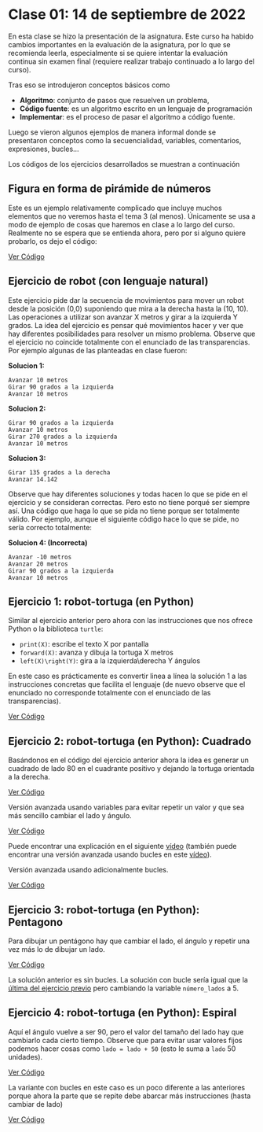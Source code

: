 # Clase 01: 14 de septiembre de 2022

En esta clase se hizo la presentación de la asignatura. Este curso ha habido cambios importantes en la evaluación de la asignatura, por lo que se recomienda leerla, especialmente si se quiere intentar la evaluación continua sin examen final (requiere realizar trabajo continuado a lo largo del curso).

Tras eso se introdujeron conceptos básicos como 
* **Algoritmo**: conjunto de pasos que resuelven un problema, 
* **Código fuente**: es un algoritmo escrito en un lenguaje de programación
* **Implementar**: es el proceso de pasar el algoritmo a código fuente.

Luego se vieron algunos ejemplos de manera informal donde se presentaron conceptos como la secuencialidad, variables, comentarios, expresiones, bucles...

Los códigos de los ejercicios desarrollados se muestran a continuación

## Figura en forma de pirámide de números

Este es un ejemplo relativamente complicado que incluye muchos elementos que no veremos hasta el tema 3 (al menos). Únicamente se usa a modo de ejemplo de cosas que haremos en clase a lo largo del curso. Realmente no se espera que se entienda ahora, pero por si alguno quiere probarlo, os dejo el código:

[Ver Código](t1e0.py)

## Ejercicio de robot (con lenguaje natural)

Este ejercicio pide dar la secuencia de movimientos para mover un robot desde la posición (0,0) suponiendo que mira a la derecha hasta la (10, 10). Las operaciones a utilizar son avanzar X metros y girar a la izquierda Y grados. La idea del ejercicio es pensar qué movimientos hacer y ver que hay diferentes posibilidades para resolver un mismo problema. Observe que el ejercicio no coincide totalmente con el enunciado de las transparencias. Por ejemplo algunas de las planteadas en clase fueron:

**Solucion 1:**
```
Avanzar 10 metros
Girar 90 grados a la izquierda
Avanzar 10 metros
```

**Solucion 2:**
```
Girar 90 grados a la izquierda
Avanzar 10 metros
Girar 270 grados a la izquierda
Avanzar 10 metros
```

**Solucion 3:**
```
Girar 135 grados a la derecha
Avanzar 14.142
```

Observe que hay diferentes soluciones y todas hacen lo que se pide en el ejercicio y se consideran correctas. Pero esto no tiene porqué ser siempre así. Una código que haga lo que se pida no tiene porque ser totalmente válido. Por ejemplo, aunque el siguiente código hace lo que se pide, no sería correcto totalmente:

**Solucion 4: (Incorrecta)**
```
Avanzar -10 metros
Avanzar 20 metros
Girar 90 grados a la izquierda
Avanzar 10 metros
```

## Ejercicio 1: robot-tortuga (en Python)

Similar al ejercicio anterior pero ahora con las instrucciones que nos ofrece Python o la biblioteca `turtle`:
* `print(X)`: escribe el texto X por pantalla
* `forward(X)`: avanza y dibuja la tortuga X metros
* `left(X)\right(Y)`: gira a la izquierda\derecha Y ángulos

En este caso es prácticamente es convertir linea a línea la solución 1 a las instrucciones concretas que facilita el lenguaje (de nuevo observe que el enunciado no corresponde totalmente con el enunciado de las transparencias). 

[Ver Código](t1e1.py)

## Ejercicio 2: robot-tortuga (en Python): Cuadrado

Basándonos en el código del ejercicio anterior ahora la idea es generar un cuadrado de lado 80 en el cuadrante positivo y dejando la tortuga orientada a la derecha. 

[Ver Código](t1e2.py)

Versión avanzada usando variables para evitar repetir un valor y que sea más sencillo cambiar el lado y ángulo.

[Ver Código](t1e2a.py)

Puede encontrar una explicación en el siguiente [vídeo](https://drive.google.com/file/d/1P3bCPyyhSbcXakGDfP9aREf0nd7l0B1n/view?usp=sharing) (también puede encontrar una versión avanzada usando bucles en este [vídeo](https://drive.google.com/file/d/1P3bCPyyhSbcXakGDfP9aREf0nd7l0B1n/view?usp=sharing)).

Versión avanzada usando adicionalmente bucles.

[Ver Código](t1e2b.py)

## Ejercicio 3: robot-tortuga (en Python): Pentagono

Para dibujar un pentágono hay que cambiar el lado, el ángulo y repetir una vez más lo de dibujar un lado.

[Ver Código](t1e3.py)

La solución anterior es sin bucles. La solución con bucle sería igual que la [última del ejercicio previo]((t1e2b.py)) pero cambiando la variable `número_lados` a 5.

## Ejercicio 4: robot-tortuga (en Python): Espiral

Aquí el ángulo vuelve a ser 90, pero el valor del tamaño del lado hay que cambiarlo cada cierto tiempo. Observe que para evitar usar valores fijos podemos hacer cosas como `lado = lado + 50` (esto le suma a `lado` 50 unidades).

[Ver Código](t1e4.py)

La variante con bucles en este caso es un poco diferente a las anteriores porque ahora la parte que se repite debe abarcar más instrucciones (hasta cambiar de lado)

[Ver Código](t1e4n.py)

